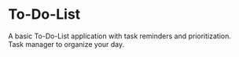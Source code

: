 # To-Do-List
A basic To-Do-List application with task reminders and prioritization.
<br>
Task manager to organize your day.
